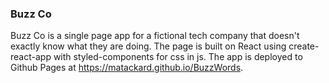 ### Buzz Co

Buzz Co is a single page app for a fictional tech company that doesn't exactly know what they are doing. The page is built on React using create-react-app with styled-components for css in js. The app is deployed to Github Pages at https://matackard.github.io/BuzzWords.
